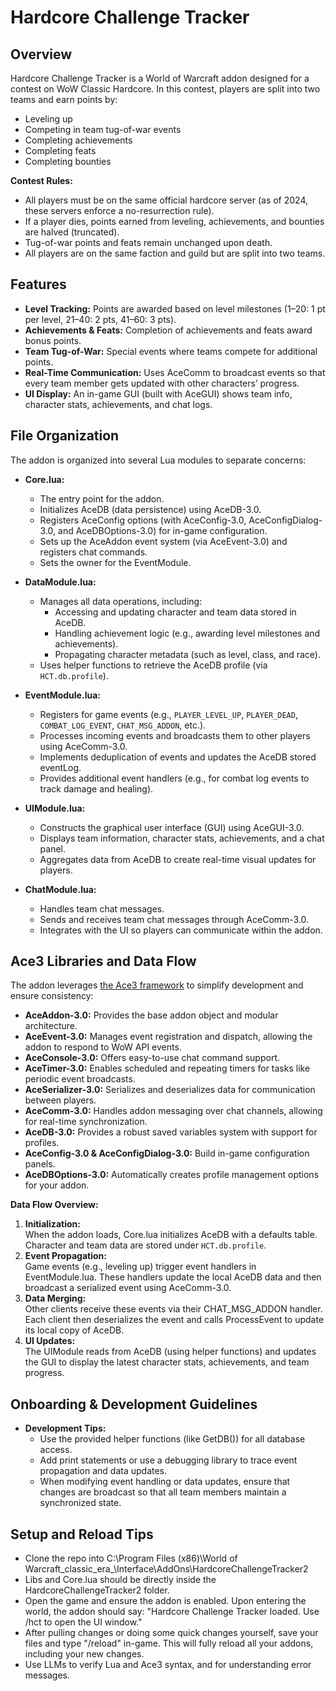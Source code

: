 # Hardcore Challenge Tracker

## Overview
Hardcore Challenge Tracker is a World of Warcraft addon designed for a contest on WoW Classic Hardcore. In this contest, players are split into two teams and earn points by:
- Leveling up
- Competing in team tug-of-war events
- Completing achievements
- Completing feats 
- Completing bounties

**Contest Rules:**
- All players must be on the same official hardcore server (as of 2024, these servers enforce a no-resurrection rule).
- If a player dies, points earned from leveling, achievements, and bounties are halved (truncated).
- Tug-of-war points and feats remain unchanged upon death.
- All players are on the same faction and guild but are split into two teams.

## Features
- **Level Tracking:** Points are awarded based on level milestones (1–20: 1 pt per level, 21–40: 2 pts, 41–60: 3 pts).
- **Achievements & Feats:** Completion of achievements and feats award bonus points.
- **Team Tug-of-War:** Special events where teams compete for additional points.
- **Real-Time Communication:** Uses AceComm to broadcast events so that every team member gets updated with other characters’ progress.
- **UI Display:** An in-game GUI (built with AceGUI) shows team info, character stats, achievements, and chat logs.

## File Organization
The addon is organized into several Lua modules to separate concerns:

- **Core.lua:**  
  - The entry point for the addon.
  - Initializes AceDB (data persistence) using AceDB-3.0.
  - Registers AceConfig options (with AceConfig-3.0, AceConfigDialog-3.0, and AceDBOptions-3.0) for in-game configuration.
  - Sets up the AceAddon event system (via AceEvent-3.0) and registers chat commands.
  - Sets the owner for the EventModule.

- **DataModule.lua:**  
  - Manages all data operations, including:
    - Accessing and updating character and team data stored in AceDB.
    - Handling achievement logic (e.g., awarding level milestones and achievements).
    - Propagating character metadata (such as level, class, and race).
  - Uses helper functions to retrieve the AceDB profile (via `HCT.db.profile`).

- **EventModule.lua:**  
  - Registers for game events (e.g., `PLAYER_LEVEL_UP`, `PLAYER_DEAD`, `COMBAT_LOG_EVENT`, `CHAT_MSG_ADDON`, etc.).
  - Processes incoming events and broadcasts them to other players using AceComm-3.0.
  - Implements deduplication of events and updates the AceDB stored eventLog.
  - Provides additional event handlers (e.g., for combat log events to track damage and healing).

- **UIModule.lua:**  
  - Constructs the graphical user interface (GUI) using AceGUI-3.0.
  - Displays team information, character stats, achievements, and a chat panel.
  - Aggregates data from AceDB to create real-time visual updates for players.

- **ChatModule.lua:**  
  - Handles team chat messages.
  - Sends and receives team chat messages through AceComm-3.0.
  - Integrates with the UI so players can communicate within the addon.

## Ace3 Libraries and Data Flow
The addon leverages [the Ace3 framework](https://www.wowace.com/projects/ace3/pages/getting-started) to simplify development and ensure consistency:
- **AceAddon-3.0:** Provides the base addon object and modular architecture.
- **AceEvent-3.0:** Manages event registration and dispatch, allowing the addon to respond to WoW API events.
- **AceConsole-3.0:** Offers easy-to-use chat command support.
- **AceTimer-3.0:** Enables scheduled and repeating timers for tasks like periodic event broadcasts.
- **AceSerializer-3.0:** Serializes and deserializes data for communication between players.
- **AceComm-3.0:** Handles addon messaging over chat channels, allowing for real-time synchronization.
- **AceDB-3.0:** Provides a robust saved variables system with support for profiles.
- **AceConfig-3.0 & AceConfigDialog-3.0:** Build in-game configuration panels.
- **AceDBOptions-3.0:** Automatically creates profile management options for your addon.

**Data Flow Overview:**
1. **Initialization:**  
   When the addon loads, Core.lua initializes AceDB with a defaults table. Character and team data are stored under `HCT.db.profile`.
2. **Event Propagation:**  
   Game events (e.g., leveling up) trigger event handlers in EventModule.lua. These handlers update the local AceDB data and then broadcast a serialized event using AceComm-3.0.
3. **Data Merging:**  
   Other clients receive these events via their CHAT_MSG_ADDON handler. Each client then deserializes the event and calls ProcessEvent to update its local copy of AceDB.
4. **UI Updates:**  
   The UIModule reads from AceDB (using helper functions) and updates the GUI to display the latest character stats, achievements, and team progress.

## Onboarding & Development Guidelines
- **Development Tips:**  
  - Use the provided helper functions (like GetDB()) for all database access.
  - Add print statements or use a debugging library to trace event propagation and data updates.
  - When modifying event handling or data updates, ensure that changes are broadcast so that all team members maintain a synchronized state.

## Setup and Reload Tips
- Clone the repo into C:\Program Files (x86)\World of Warcraft\_classic_era_\Interface\AddOns\HardcoreChallengeTracker2
- Libs and Core.lua should be directly inside the HardcoreChallengeTracker2 folder.
- Open the game and ensure the addon is enabled. Upon entering the world, the addon should say: "Hardcore Challenge Tracker loaded. Use /hct to open the UI window."
- After pulling changes or doing some quick changes yourself, save your files and type "/reload" in-game. This will fully reload all your addons, including your new changes.
- Use LLMs to verify Lua and Ace3 syntax, and for understanding error messages.